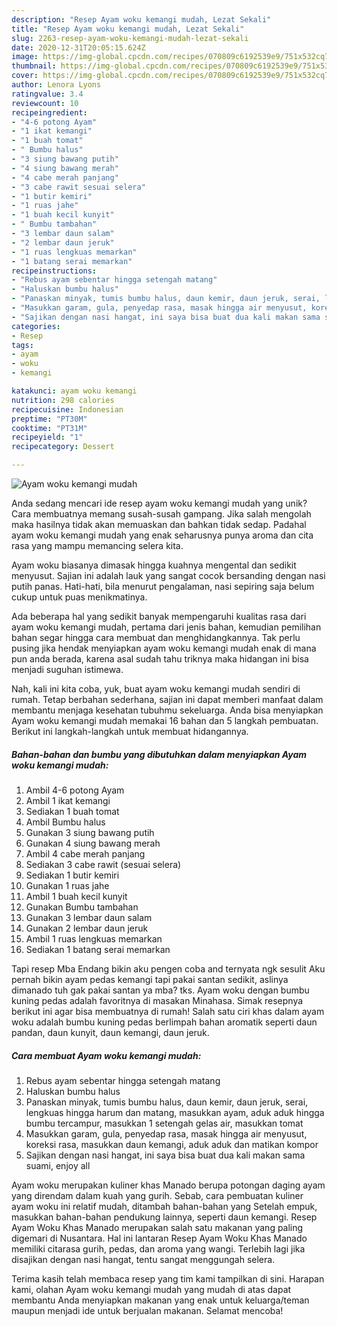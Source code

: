 ```yaml
---
description: "Resep Ayam woku kemangi mudah, Lezat Sekali"
title: "Resep Ayam woku kemangi mudah, Lezat Sekali"
slug: 2263-resep-ayam-woku-kemangi-mudah-lezat-sekali
date: 2020-12-31T20:05:15.624Z
image: https://img-global.cpcdn.com/recipes/070809c6192539e9/751x532cq70/ayam-woku-kemangi-mudah-foto-resep-utama.jpg
thumbnail: https://img-global.cpcdn.com/recipes/070809c6192539e9/751x532cq70/ayam-woku-kemangi-mudah-foto-resep-utama.jpg
cover: https://img-global.cpcdn.com/recipes/070809c6192539e9/751x532cq70/ayam-woku-kemangi-mudah-foto-resep-utama.jpg
author: Lenora Lyons
ratingvalue: 3.4
reviewcount: 10
recipeingredient:
- "4-6 potong Ayam"
- "1 ikat kemangi"
- "1 buah tomat"
- " Bumbu halus"
- "3 siung bawang putih"
- "4 siung bawang merah"
- "4 cabe merah panjang"
- "3 cabe rawit sesuai selera"
- "1 butir kemiri"
- "1 ruas jahe"
- "1 buah kecil kunyit"
- " Bumbu tambahan"
- "3 lembar daun salam"
- "2 lembar daun jeruk"
- "1 ruas lengkuas memarkan"
- "1 batang serai memarkan"
recipeinstructions:
- "Rebus ayam sebentar hingga setengah matang"
- "Haluskan bumbu halus"
- "Panaskan minyak, tumis bumbu halus, daun kemir, daun jeruk, serai, lengkuas hingga harum dan matang, masukkan ayam, aduk aduk hingga bumbu tercampur, masukkan 1 setengah gelas air, masukkan tomat"
- "Masukkan garam, gula, penyedap rasa, masak hingga air menyusut, koreksi rasa, masukkan daun kemangi, aduk aduk dan matikan kompor"
- "Sajikan dengan nasi hangat, ini saya bisa buat dua kali makan sama suami, enjoy all"
categories:
- Resep
tags:
- ayam
- woku
- kemangi

katakunci: ayam woku kemangi 
nutrition: 298 calories
recipecuisine: Indonesian
preptime: "PT30M"
cooktime: "PT31M"
recipeyield: "1"
recipecategory: Dessert

---
```



![Ayam woku kemangi mudah](https://img-global.cpcdn.com/recipes/070809c6192539e9/751x532cq70/ayam-woku-kemangi-mudah-foto-resep-utama.jpg)

Anda sedang mencari ide resep ayam woku kemangi mudah yang unik? Cara membuatnya memang susah-susah gampang. Jika salah mengolah maka hasilnya tidak akan memuaskan dan bahkan tidak sedap. Padahal ayam woku kemangi mudah yang enak seharusnya punya aroma dan cita rasa yang mampu memancing selera kita.

Ayam woku biasanya dimasak hingga kuahnya mengental dan sedikit menyusut. Sajian ini adalah lauk yang sangat cocok bersanding dengan nasi putih panas. Hati-hati, bila menurut pengalaman, nasi sepiring saja belum cukup untuk puas menikmatinya.

Ada beberapa hal yang sedikit banyak mempengaruhi kualitas rasa dari ayam woku kemangi mudah, pertama dari jenis bahan, kemudian pemilihan bahan segar hingga cara membuat dan menghidangkannya. Tak perlu pusing jika hendak menyiapkan ayam woku kemangi mudah enak di mana pun anda berada, karena asal sudah tahu triknya maka hidangan ini bisa menjadi suguhan istimewa.


Nah, kali ini kita coba, yuk, buat ayam woku kemangi mudah sendiri di rumah. Tetap berbahan sederhana, sajian ini dapat memberi manfaat dalam membantu menjaga kesehatan tubuhmu sekeluarga. Anda bisa menyiapkan Ayam woku kemangi mudah memakai 16 bahan dan 5 langkah pembuatan. Berikut ini langkah-langkah untuk membuat hidangannya.

<!--inarticleads1-->

##### Bahan-bahan dan bumbu yang dibutuhkan dalam menyiapkan Ayam woku kemangi mudah:

1. Ambil 4-6 potong Ayam
1. Ambil 1 ikat kemangi
1. Sediakan 1 buah tomat
1. Ambil  Bumbu halus
1. Gunakan 3 siung bawang putih
1. Gunakan 4 siung bawang merah
1. Ambil 4 cabe merah panjang
1. Sediakan 3 cabe rawit (sesuai selera)
1. Sediakan 1 butir kemiri
1. Gunakan 1 ruas jahe
1. Ambil 1 buah kecil kunyit
1. Gunakan  Bumbu tambahan
1. Gunakan 3 lembar daun salam
1. Gunakan 2 lembar daun jeruk
1. Ambil 1 ruas lengkuas memarkan
1. Sediakan 1 batang serai memarkan


Tapi resep Mba Endang bikin aku pengen coba and ternyata ngk sesulit Aku pernah bikin ayam pedas kemangi tapi pakai santan sedikit, aslinya dimanado tuh gak pakai santan ya mba? tks. Ayam woku dengan bumbu kuning pedas adalah favoritnya di masakan Minahasa. Simak resepnya berikut ini agar bisa membuatnya di rumah! Salah satu ciri khas dalam ayam woku adalah bumbu kuning pedas berlimpah bahan aromatik seperti daun pandan, daun kunyit, daun kemangi, daun jeruk. 

<!--inarticleads2-->

##### Cara membuat Ayam woku kemangi mudah:

1. Rebus ayam sebentar hingga setengah matang
1. Haluskan bumbu halus
1. Panaskan minyak, tumis bumbu halus, daun kemir, daun jeruk, serai, lengkuas hingga harum dan matang, masukkan ayam, aduk aduk hingga bumbu tercampur, masukkan 1 setengah gelas air, masukkan tomat
1. Masukkan garam, gula, penyedap rasa, masak hingga air menyusut, koreksi rasa, masukkan daun kemangi, aduk aduk dan matikan kompor
1. Sajikan dengan nasi hangat, ini saya bisa buat dua kali makan sama suami, enjoy all


Ayam woku merupakan kuliner khas Manado berupa potongan daging ayam yang direndam dalam kuah yang gurih. Sebab, cara pembuatan kuliner ayam woku ini relatif mudah, ditambah bahan-bahan yang Setelah empuk, masukkan bahan-bahan pendukung lainnya, seperti daun kemangi. Resep Ayam Woku Khas Manado merupakan salah satu makanan yang paling digemari di Nusantara. Hal ini lantaran Resep Ayam Woku Khas Manado memiliki citarasa gurih, pedas, dan aroma yang wangi. Terlebih lagi jika disajikan dengan nasi hangat, tentu sangat menggungah selera. 

Terima kasih telah membaca resep yang tim kami tampilkan di sini. Harapan kami, olahan Ayam woku kemangi mudah yang mudah di atas dapat membantu Anda menyiapkan makanan yang enak untuk keluarga/teman maupun menjadi ide untuk berjualan makanan. Selamat mencoba!
